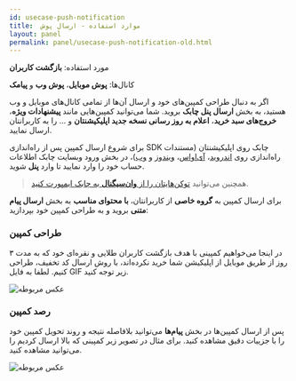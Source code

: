 ```yaml
---
id: usecase-push-notification
title:  موارد استفاده - ارسال پوش
layout: panel
permalink: panel/usecase-push-notification-old.html
---
```


مورد استفاده: **بازگشت کاربران**

کانال‌ها: **پوش موبایل**، **پوش وب** و **پیامک**

اگر به دنبال طراحی کمپین‌های خود و ارسال آن‌ها از تمامی کانال‌های موبایل و وب هستید، به بخش **ارسال پنل چابک** بروید. شما می‌توانید کمپین‌هایی مانند **پیشنهادات ویژه**، **خروج‌های سبد خرید**، **اعلام به روز رسانی نسخه جدید اپلیکیشنتان** و ... را به کاربرانتان ارسال نمایید. 


برای شروع ارسال کمپین‌ پس از راه‌اندازی SDK چابک روی اپلیکیشنتان (مستندات راه‌اندازی روی [اندروید](https://doc.chabok.io/android/application-class.html)، [آی‌اواس](https://doc.chabok.io/ios/setup.html)، [ویندوز](https://doc.chabok.io/windows/setup.html) و [وب](https://doc.chabok.io/javascript/setup.html))، در بخش ورود وبسایت چابک اطلاعات حساب خود را وارد نمایید تا وارد **پنل** شوید. 

> همچنین می‌توانید [توکن‌هایتان را از **وان‌سیگنال** به چابک ایمپورت کنید](https://doc.chabok.io/panel/settings.html). 

برای ارسال کمپین به **گروه خاصی** از کاربرانتان، **با محتوای مناسب**  به بخش **ارسال پیام متنی** بروید و به طراحی کمپین خود بپردازید:

### طراحی کمپین
 
در اینجا می‌خواهیم کمپینی با هدف بازگشت کاربران طلایی و نقره‌ای خود که به مدت ۳ روز از طریق موبایل از اپلیکیشن شما خرید نکرده‌اند، با روش ارسال کد تخفیف، طراحی کنیم. لطفا به فایل GIF زیر توجه کنید.


![عکس مربوطه](http://uupload.ir/files/uxn7_gif2.gif)

### رصد کمپین 

پس از ارسال کمپین‌ها در بخش **پیام‌ها** می‌توانید بلافاصله نتیجه و روند تحویل کمپین خود را با جزییات دقیق مشاهده کنید. برای مثال در تصویر زیر کمپینی که بالا ارسال کردیم را می‌توانید مشاهده کنید.

 ![عکس مربوطه](http://uupload.ir/files/vpn4_panel.png)

